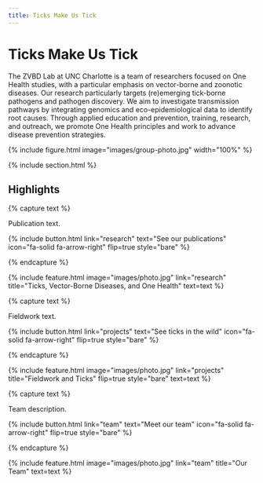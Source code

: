 ```yaml
---
title: Ticks Make Us Tick
---
```


# Ticks Make Us Tick

The ZVBD Lab at UNC Charlotte is a team of researchers focused on One Health studies, with a
particular emphasis on vector-borne and zoonotic diseases. Our research particularly targets
(re)emerging tick-borne pathogens and pathogen discovery. We aim to investigate transmission
pathways by integrating genomics and eco-epidemiological data to identify root causes.
Through applied education and prevention, training, research, and outreach, we promote One
Health principles and work to advance disease prevention strategies.

{%
  include figure.html
  image="images/group-photo.jpg"
  width="100%"
%}

{% include section.html %}

## Highlights

{% capture text %}

Publication text.

{%
  include button.html
  link="research"
  text="See our publications"
  icon="fa-solid fa-arrow-right"
  flip=true
  style="bare"
%}

{% endcapture %}

{%
  include feature.html
  image="images/photo.jpg"
  link="research"
  title="Ticks, Vector-Borne Diseases, and One Health"
  text=text
%}

{% capture text %}

Fieldwork text.

{%
  include button.html
  link="projects"
  text="See ticks in the wild"
  icon="fa-solid
  fa-arrow-right"
  flip=true style="bare"
%}

{% endcapture %}

{%
  include feature.html
  image="images/photo.jpg"
  link="projects"
  title="Fieldwork and Ticks"
  flip=true
  style="bare"
  text=text
%}

{% capture text %}

Team description.

{%
  include button.html
  link="team"
  text="Meet our team"
  icon="fa-solid fa-arrow-right"
  flip=true
  style="bare"
%}

{% endcapture %}

{%
  include feature.html
  image="images/photo.jpg"
  link="team"
  title="Our Team"
  text=text
%}
